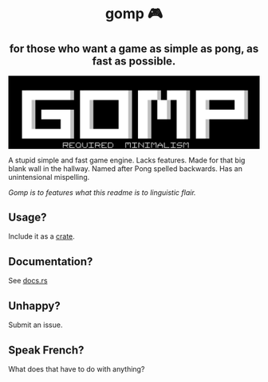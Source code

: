 <h1 align="center">gomp 🎮</h1>
<h2 align="center">for those who want a game as simple as pong, as fast as possible.</h2>

</hr>
<img align="center" style="filter: invert(50)" src="./assets/logo/gomp.png">
</hr>

</br>

A stupid simple and fast game engine. Lacks features. Made for that big blank wall in the hallway. Named after Pong spelled backwards. Has an unintensional mispelling.

*Gomp is to features what this readme is to linguistic flair.*

## Usage?
Include it as a [crate](https://crates.io).

## Documentation?
See [docs.rs](https://docs.rs)

## Unhappy?
Submit an issue.

## Speak French?
What does that have to do with anything?

